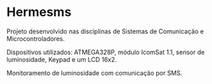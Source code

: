 # Hermesms
Projeto desenvolvido nas disciplinas de Sistemas de Comunicação e Microcontroladores.

Dispositivos utilizados: ATMEGA328P, módulo IcomSat 1.1, sensor de luminosidade, Keypad e um LCD 16x2.

Monitoramento de luminosidade com comunicação por SMS.

